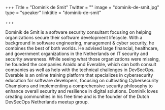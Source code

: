 +++
Title = "Dominik de Smit"
Twitter = ""
image = "dominik-de-smit.jpg"
type = "speaker"
linktitle = "dominik-de-smit"

+++

Dominik de Smit is a software security consultant focusing on helping organizations secure their software development lifecycle. With a background in software engineering, management & cyber security, he combines the best of both worlds. He advised large financial, healthcare, and government organizations in the Netherlands on IT security and security awareness. While seeing what those organizations were missing, he founded the companies Araido and Everable, which can both consult companies as well as help with the technical challenges in DevSecOps. Everable is an online training platform that specializes in cybersecurity education for software developers, focusing on cultivating Cybersecurity Champions and implementing a comprehensive security philosophy to enhance overall security and resilience in digital solutions. Dominik loves creating communities in his free time and is the founder of the Dutch DevSecOps Netherlands meetup group.
